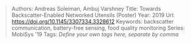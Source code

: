 > Authors: Andreas Soleiman, Ambuj Varshney
> Title: Towards Backscatter-Enabled Networked Utensils (Poster)
> Year: 2019
> Url: https://doi.org/10.1145/3307334.3328612
> Keywords: backscatter communication, battery-free sensing, food quality monitoring
> Series: MobiSys '19
> Tags: *Define your own tags here, separate by comma*